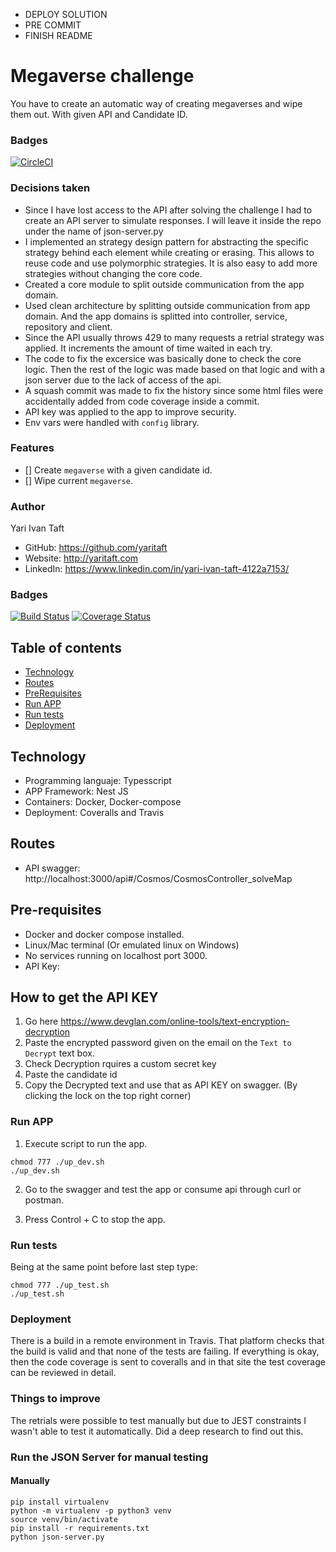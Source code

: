 - DEPLOY SOLUTION
- PRE COMMIT
- FINISH README

# Megaverse challenge

You have to create an automatic way of creating megaverses and wipe them out. With given API and Candidate ID.

### Badges

[![CircleCI](https://dl.circleci.com/status-badge/img/circleci/DVoiAwDzmMcvshPZnm3jCP/ASAErrsAbrCMQahxbmgeyR/tree/master.svg?style=svg)](https://dl.circleci.com/status-badge/redirect/circleci/DVoiAwDzmMcvshPZnm3jCP/ASAErrsAbrCMQahxbmgeyR/tree/master)

### Decisions taken

- Since I have lost access to the API after solving the challenge I had to create an API server to simulate responses. I will leave it inside the repo
  under the name of json-server.py
- I implemented an strategy design pattern for abstracting the specific strategy behind each element while creating or erasing. This allows to reuse code and use polymorphic strategies.
  It is also easy to add more strategies without changing the core code.
- Created a core module to split outside communication from the app domain.
- Used clean architecture by splitting outside communication from app domain. And the app domains is splitted into controller, service, repository and client.
- Since the API usually throws 429 to many requests a retrial strategy was applied. It increments the amount of time waited in each try.
- The code to fix the excersice was basically done to check the core logic. Then the rest of the logic was made based on that logic and with a json server due to the lack of access of the api.
- A squash commit was made to fix the history since some html files were accidentally added from code coverage inside a commit.
- API key was applied to the app to improve security.
- Env vars were handled with `config` library.

### Features

- [] Create `megaverse` with a given candidate id.
- [] Wipe current `megaverse`.

### Author

Yari Ivan Taft

- GitHub: https://github.com/yaritaft
- Website: http://yaritaft.com
- LinkedIn: https://www.linkedin.com/in/yari-ivan-taft-4122a7153/

### Badges

[![Build Status](https://travis-ci.org/yaritaft/microservices_flask_challenge_bkr.svg?branch=master&status=passed)](https://travis-ci.org/yaritaft/microservices_flask_challenge_bkr)
[![Coverage Status](https://coveralls.io/repos/github/yaritaft/microservices_flask_challenge_bkr/badge.svg?branch=master)](https://coveralls.io/github/yaritaft/microservices_flask_challenge_bkr?branch=master)

## Table of contents

- [Technology](#Technology)
- [Routes](#Routes)
- [PreRequisites](#Pre-requisites)
- [Run APP](#Run-APP)
- [Run tests](#Run-tests)
- [Deployment](#Deployment)

## Technology

- Programming languaje: Typesscript
- APP Framework: Nest JS
- Containers: Docker, Docker-compose
- Deployment: Coveralls and Travis

## Routes

- API swagger: http://localhost:3000/api#/Cosmos/CosmosController_solveMap

## Pre-requisites

- Docker and docker compose installed.
- Linux/Mac terminal (Or emulated linux on Windows)
- No services running on localhost port 3000.
- API Key:

## How to get the API KEY

1. Go here https://www.devglan.com/online-tools/text-encryption-decryption
2. Paste the encrypted password given on the email on the `Text to Decrypt` text box.
3. Check Decryption rquires a custom secret key
4. Paste the candidate id
5. Copy the Decrypted text and use that as API KEY on swagger. (By clicking the lock on the top right corner)

### Run APP

1. Execute script to run the app.

```
chmod 777 ./up_dev.sh
./up_dev.sh
```

2. Go to the swagger and test the app or consume api through curl or postman.

3. Press Control + C to stop the app.

### Run tests

Being at the same point before last step type:

```
chmod 777 ./up_test.sh
./up_test.sh
```

### Deployment

There is a build in a remote environment in Travis. That platform checks that
the build is valid and that none of the tests are failing. If everything is
okay, then the code coverage is sent to coveralls and in that site the test
coverage can be reviewed in detail.

### Things to improve

The retrials were possible to test manually but due to JEST constraints I wasn't able to test it automatically.
Did a deep research to find out this.

### Run the JSON Server for manual testing

#### Manually

```
pip install virtualenv
python -m virtualenv -p python3 venv
source venv/bin/activate
pip install -r requirements.txt
python json-server.py
```
